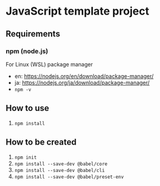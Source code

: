 # JavaScript template project

## Requirements

### npm (node.js)
For Linux (WSL) package manager
* en: https://nodejs.org/en/download/package-manager/
* ja: https://nodejs.org/ja/download/package-manager/
* `npm -v`

## How to use
1. `npm install`

## How to be created
1. `npm init`
1. `npm install --save-dev @babel/core`
1. `npm install --save-dev @babel/cli`
1. `npm install --save-dev @babel/preset-env`

